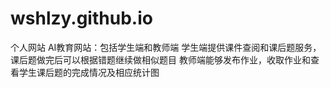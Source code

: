 # wshlzy.github.io
个人网站
AI教育网站：包括学生端和教师端 学生端提供课件查阅和课后题服务，课后题做完后可以根据错题继续做相似题目 教师端能够发布作业，收取作业和查看学生课后题的完成情况及相应统计图

